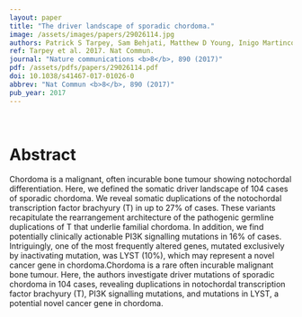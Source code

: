```yaml
---
layout: paper
title: "The driver landscape of sporadic chordoma."
image: /assets/images/papers/29026114.jpg
authors: Patrick S Tarpey, Sam Behjati, Matthew D Young, Inigo Martincorena, Ludmil B Alexandrov, Sarah J Farndon, Charlotte Guzzo, Claire Hardy, Calli Latimer, Adam P Butler, Jon W Teague, Adam Shlien, P Andrew Futreal, Sohrab Shah, Ali Bashashati, Farzad Jamshidi, Torsten O Nielsen, David Huntsman, Daniel Baumhoer, Sebastian Brandner, Jay Wunder, Brendan Dickson, Patricia Cogswell, Josh Sommer, Joanna J Phillips, M Fernanda Amary, Roberto Tirabosco, Nischalan Pillay, Stephen Yip, Michael R Stratton, Adrienne M Flanagan, Peter J Campbell
ref: Tarpey et al. 2017. Nat Commun.
journal: "Nature communications <b>8</b>, 890 (2017)"
pdf: /assets/pdfs/papers/29026114.pdf
doi: 10.1038/s41467-017-01026-0
abbrev: "Nat Commun <b>8</b>, 890 (2017)"
pub_year: 2017
---
```


<br />
<div data-badge-popover="right" data-badge-type="donut" data-pmid="29026114" data-hide-no-mentions="true" class="altmetric-embed"></div>

# Abstract

Chordoma is a malignant, often incurable bone tumour showing notochordal differentiation. Here, we defined the somatic driver landscape of 104 cases of sporadic chordoma. We reveal somatic duplications of the notochordal transcription factor brachyury (T) in up to 27% of cases. These variants recapitulate the rearrangement architecture of the pathogenic germline duplications of T that underlie familial chordoma. In addition, we find potentially clinically actionable PI3K signalling mutations in 16% of cases. Intriguingly, one of the most frequently altered genes, mutated exclusively by inactivating mutation, was LYST (10%), which may represent a novel cancer gene in chordoma.Chordoma is a rare often incurable malignant bone tumour. Here, the authors investigate driver mutations of sporadic chordoma in 104 cases, revealing duplications in notochordal transcription factor brachyury (T), PI3K signalling mutations, and mutations in LYST, a potential novel cancer gene in chordoma.

